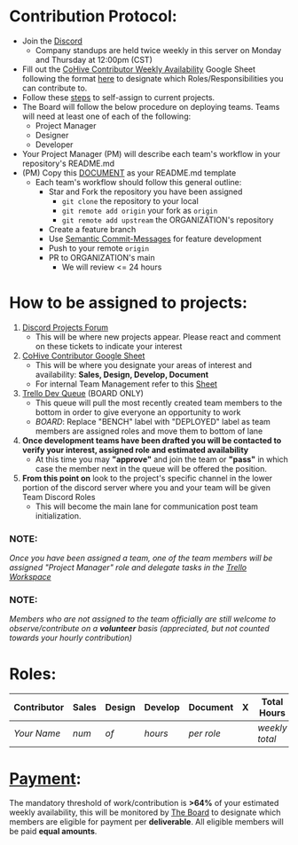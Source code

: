 # Contribution Protocol:

- Join the [Discord](https://discord.gg/Nzc6Xxdt5X)
  - Company standups are held twice weekly in this server on Monday and Thursday at 12:00pm (CST)
- Fill out the [CoHive Contributor Weekly Availability](https://docs.google.com/spreadsheets/d/1SJh6vwCMvt3bLdduPu461B226AfwCglzGdHAbSPjDeM/edit?usp=sharing) Google Sheet following the format [here](#Roles) to designate which Roles/Responsibilities you can contribute to.
- Follow these [steps](#How-to-be-assigned-to-projects) to self-assign to current projects.
- The Board will follow the below procedure on deploying teams. Teams will need at least one of each of the following:
    - Project Manager
    - Designer
    - Developer
- Your Project Manager (PM) will describe each team's workflow in your repository's README.md
- (PM) Copy this [DOCUMENT](./DEVELOPMENT.md) as your README.md template
    - Each team's workflow should follow this general outline:
      - Star and Fork the repository you have been assigned
        - `git clone` the repository to your local
        - `git remote add origin` your fork as `origin`
        - `git remote add upstream` the ORGANIZATION's repository
      - Create a feature branch
      - Use [Semantic Commit-Messages](https://gist.github.com/joshbuchea/6f47e86d2510bce28f8e7f42ae84c716) for feature development
      - Push to your remote `origin`
      - PR to ORGANIZATION's main
        - We will review <= 24 hours

# How to be assigned to projects:

1. [Discord Projects Forum](https://discord.gg/6SQVNFuT)
   - This will be where new projects appear. Please react and comment on these tickets to indicate your interest
2. [CoHive Contributor Google Sheet](https://docs.google.com/spreadsheets/d/1SJh6vwCMvt3bLdduPu461B226AfwCglzGdHAbSPjDeM/edit?usp=sharing)
   - This will be where you designate your areas of interest and availability: **Sales, Design, Develop, Document** 
   - For internal Team Management refer to this [Sheet](https://docs.google.com/spreadsheets/d/1IGHDlYuAeU_J4DGDyoRcAZOaE3TUo5O1A5Ij-fKgdiQ/edit#gid=0)
3. [Trello Dev Queue](https://trello.com/invite/b/uEa6SxkM/ATTI13c0f88b714a7ab7c8335648628c23afCC7AF9E6/cohive-company-pipeline) (BOARD ONLY)
   - This queue will pull the most recently created team members to the bottom in order to give everyone an opportunity to work
   - _BOARD_: Replace "BENCH" label with "DEPLOYED" label as team members are assigned roles and move them to bottom of lane
4. **Once development teams have been drafted you will be contacted to verify your interest, assigned role and estimated availability**
   - At this time you may **"approve"** and join the team or **"pass"** in which case the member next in the queue will be offered the position.
5. **From this point on** look to the project's specific channel in the lower portion of the discord server where you and your team will be given Team Discord Roles
   - This will become the main lane for communication post team initialization.

### NOTE:
_Once you have been assigned a team, one of the team members will be assigned "Project Manager" role and delegate tasks in the [Trello Workspace](https://trello.com/w/cohivesoftware)_
### NOTE:
_Members who are not assigned to the team officially are still welcome to observe/contribute on a **volunteer** basis (appreciated, but not counted towards your hourly contribution)_

# Roles:
| Contributor | Sales | Design | Develop | Document | X | Total Hours |
| ----------- | ----- | ------ | ------- | -------- | - | ----------- |
| _Your Name_ | _num_ |  _of_  |  _hours_|_per role_|   |_weekly total_|


# [Payment](./PAYMENT.md):
The mandatory threshold of work/contribution is **>64%** of your estimated weekly availability, this will be monitored by [The Board](./BOARD.md) to designate which members are eligible for payment per **deliverable**. All eligible members will be paid **equal amounts**.
